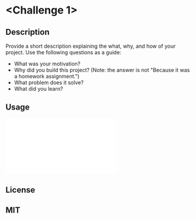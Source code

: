 # <Challenge 1>

## Description

Provide a short description explaining the what, why, and how of your project. Use the following questions as a guide:

- What was your motivation?
- Why did you build this project? (Note: the answer is not "Because it was a homework assignment.")
- What problem does it solve?
- What did you learn?

## Usage

![alt text](./assets/images/screencapture-file-Users-delantetr-UNCC-Bootcamp-Workspace-Challenges-Challenge-1-reimagined-invention-index-html-2023-05-26-11_05_42.pdf)

## License

MIT
---


